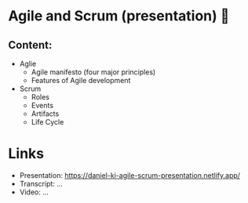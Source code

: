 # Agile and Scrum (presentation) 📝

## Сontent:
- Aglie
  - Agile manifesto (four major principles)
  - Features of Agile development
- Scrum
  - Roles
  - Events
  - Artifacts
  - Life Cycle

# Links
- Presentation: https://daniel-ki-agile-scrum-presentation.netlify.app/
- Transcript: ...
- Video: ...
